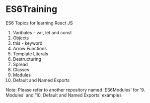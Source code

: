 # ES6Training
 
ES6 Topics for learning React JS

1. Varibales - var, let and const
2. Objects
3. this - keyword
4. Arrow Functions
5. Template Literals
6. Destructuring
7. Spread
8. Classes
9. Modules
10. Default and Named Exports

Note: Please refer to another repository named 'ES6Modules' for '9. Modules' and '10. Default and Named Exports' examples 
